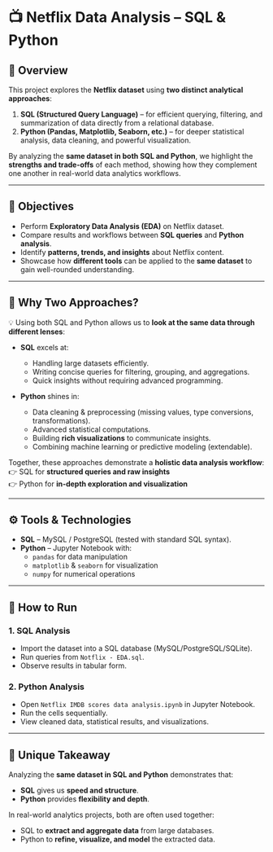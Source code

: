 # 📺 Netflix Data Analysis – SQL & Python  

## 📌 Overview  
This project explores the **Netflix dataset** using **two distinct analytical approaches**:  
1. **SQL (Structured Query Language)** – for efficient querying, filtering, and summarization of data directly from a relational database.  
2. **Python (Pandas, Matplotlib, Seaborn, etc.)** – for deeper statistical analysis, data cleaning, and powerful visualization.  

By analyzing the **same dataset in both SQL and Python**, we highlight the **strengths and trade-offs** of each method, showing how they complement one another in real-world data analytics workflows.  

---

## 🎯 Objectives  
- Perform **Exploratory Data Analysis (EDA)** on Netflix dataset.  
- Compare results and workflows between **SQL queries** and **Python analysis**.  
- Identify **patterns, trends, and insights** about Netflix content.  
- Showcase how **different tools** can be applied to the **same dataset** to gain well-rounded understanding.  

---

## 🔎 Why Two Approaches?  

💡 Using both SQL and Python allows us to **look at the same data through different lenses**:  

- **SQL** excels at:  
  - Handling large datasets efficiently.  
  - Writing concise queries for filtering, grouping, and aggregations.  
  - Quick insights without requiring advanced programming.  

- **Python** shines in:  
  - Data cleaning & preprocessing (missing values, type conversions, transformations).  
  - Advanced statistical computations.  
  - Building **rich visualizations** to communicate insights.  
  - Combining machine learning or predictive modeling (extendable).  

Together, these approaches demonstrate a **holistic data analysis workflow**:  
👉 SQL for **structured queries and raw insights**  
👉 Python for **in-depth exploration and visualization**  

---

## ⚙️ Tools & Technologies  
- **SQL** – MySQL / PostgreSQL (tested with standard SQL syntax).  
- **Python** – Jupyter Notebook with:  
  - `pandas` for data manipulation  
  - `matplotlib` & `seaborn` for visualization  
  - `numpy` for numerical operations  

---
## 🚀 How to Run  

### 1. SQL Analysis  
- Import the dataset into a SQL database (MySQL/PostgreSQL/SQLite).  
- Run queries from `Notflix - EDA.sql`.  
- Observe results in tabular form.  

### 2. Python Analysis  
- Open `Netflix IMDB scores data analysis.ipynb` in Jupyter Notebook.  
- Run the cells sequentially.  
- View cleaned data, statistical results, and visualizations.  

---

## 🌟 Unique Takeaway  
Analyzing the **same dataset in SQL and Python** demonstrates that:  
- **SQL** gives us **speed and structure**.  
- **Python** provides **flexibility and depth**.  

In real-world analytics projects, both are often used together:  
- SQL to **extract and aggregate data** from large databases.  
- Python to **refine, visualize, and model** the extracted data.

